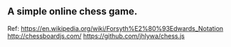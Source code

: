 ## A simple online chess game.

Ref:
https://en.wikipedia.org/wiki/Forsyth%E2%80%93Edwards_Notation
http://chessboardjs.com/
https://github.com/jhlywa/chess.js



